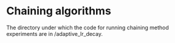 # Chaining algorithms
The directory under which the code for running chaining method experiments are in /adaptive_lr_decay.